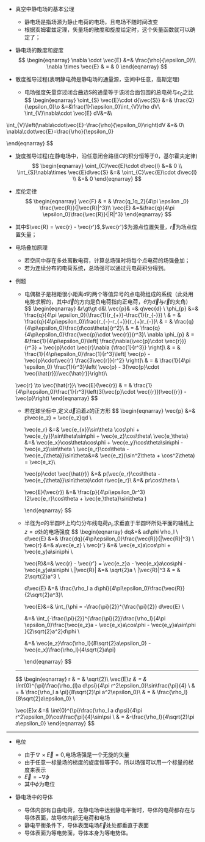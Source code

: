 + 真空中静电场的基本公理
  + 静电场是指场源为静止电荷的电场，且电场不随时间改变
  + 根据亥姆霍兹定理，矢量场的散度和旋度给定时，这个矢量函数就可以确定了；
  
+ 静电场的散度和旋度
$$
\begin{eqnarray}
\nabla \cdot \vec{E} &=& \frac{\rho}{\epsilon_0}\\
\nabla \times \vec{E} & = & 0
\end{eqnarray}
$$



+ 散度推导过程(表明静电荷是静电场的通量源，空间中任意，高斯定理)
  + 电场强度矢量穿过闭合曲边S的通量等于该闭合面包围的总电荷与$\epsilon_0$之比
$$
\begin{eqnarray}
\oint_{S} \vec{E}\cdot d{\vec{S}} &=& \frac{Q}{\epsilon_0}\\o
&=&\frac{1}{\epsilon_0}\int_{V}\rho dV\\ 
\int_{V}\nabla\cdot \vec{E} dV&=&\\

\int_{V}\left(\nabla\cdot\vec{E}-\frac{\rho}{\epsilon_0}\right)dV &=& 0\\
\nabla\cdot\vec{E}=\frac{\rho}{\epsilon_0}

\end{eqnarray}
$$

+ 旋度推导过程(在静电场中，沿任意闭合路径$C$的积分恒等于0，基尔霍夫定律)
$$
\begin{eqnarray}
\oint_{C}\vec{E}\cdot d\vec{l} &=& 0  \\
\int_{S}\nabla\times \vec{E}d\vec{S} &=& \oint_{C}\vec{E}\cdot d\vec{l} \\
&=& 0
\end{eqnarray}
$$



+ 库伦定律
$$
\begin{eqnarray}
\vec{F} & = & \frac{q_1q_2}{4\pi \epsilon _0} \frac{\vec{R}}{|\vec{R}|^3}\\
\vec{E} &=&\frac{q}{4\pi \epsilon_0}\frac{\vec{R}}{|R|^3}
\end{eqnarray}
$$
+ 其中$\vec{R} = \vec{r} - \vec{r'}$,$\vec{r'}$为源点位置矢量，$\vec{r}$为场点位置矢量；

+ 电场叠加原理
  + 若空间中存在多处离散电荷，计算总场强时将每个点电荷的场强叠加；
  + 若为连续分布的电荷系统，总场强可以通过元电荷积分得到。


+ 例题
  + 电偶极子是相距很小距离$d$的两个等值异号的点电荷组成的系统（此处用电势求解的，其中$\vec{d}$的方向是负电荷指向正电荷，$\theta$为$\vec{d}$与$\vec{r}$的夹角）
  $$
  \begin{eqnarray}
  &r\gt\gt d&\\
  \vec{p}& =& q\vec{d} \\
  \phi_{p} &=& \frac{q}{4\pi \epsilon_0}(\frac{1}{r_{+}}-\frac{1}{r_{-}}) \\
  & = & \frac{q}{4\pi\epsilon_0}\frac{r_{-}-r_{+}}{r_{+}r_{-}}\\
  & = & \frac{q}{4\pi\epsilon_0}\frac{d\cos\theta}{r^2}\\
  & = & \frac{q}{4\pi\epsilon_0}\frac{\vec{p}\cdot \vec{r}}{r^3}\\
  \nabla \phi_{p} & = &\frac{1}{4\pi\epsilon_0}\left[  \frac{\nabla(\vec{p}\cdot \vec{r})}{r^3} + \vec{p}\cdot \vec{r}\nabla {\frac{1}{r^3}}  \right]\\
  & = & \frac{1}{4\pi\epsilon_0}\frac{1}{r^3}\left[  \vec{p} - \vec{p}\cdot\vec{r} \frac{3\vec{r}}{r^2} \right]\\
  & = & \frac{1}{4\pi \epsilon_0} \frac{1}{r^3}\left( \vec{p} - 3(\vec{p}\cdot \vec{\hat{r}})\vec{\hat{r}}\right)\\
  
  \vec{r} \to \vec{\hat{r}}\\
  \vec{E}(\vec{r}) & = & \frac{1}{4\pi\epsilon_0}\frac{1}{r^3}\left(3(\vec{p}\cdot \vec{{r}})\vec{{r}} - \vec{p}\right) 
  \end{eqnarray}
  $$

  + 若在球坐标中,定义$\vec{d}$沿着$z$的正方形
    $$
    \begin{eqnarray}
    \vec{p} &=& p\vec{e_z}  = \vec{e_z}qd \\
    
    \vec{e_r} &=& \vec{e_{x}}\sin\theta \cos\phi + \vec{e_{y}}\sin\theta\sin\phi  + \vec{e_z}\cos\theta\\
    \vec{e_\theta} &=& \vec{e_x}\cos\theta\cos\phi + \vec{e_y}\cos\theta\sin\phi - \vec{e_z}\sin\theta \\
    \vec{e_r}\cos\theta - \vec{e_{\theta}}\sin\theta&=&  \vec{e_z}(\sin^2\theta + \cos^2\theta) = \vec{e_z}\\
    
    \vec{p}\cdot \vec{\hat{r}} &=&  p(\vec{e_r}\cos\theta - \vec{e_{\theta}}\sin\theta)\cdot r\vec{e_r}\\
    &=& pr\cos\theta \\
    
    
    \vec{E}(\vec{r}) &=& \frac{p}{4\pi\epsilon_0r^3}(2\vec{e_r}\cos\theta + \vec{e_\theta}\sin\theta )
    
    
    \end{eqnarray}
    $$
    

    

    

  + 半径为$a$的半圆环上均匀分布线电荷$\rho_l$,求垂直于半圆环所处平面的轴线上$z=a$处的电场强度
    $$
    \begin{eqnarray}
    dq&=& ad\phi \rho_l \\
    d\vec{E} &=& \frac{dq}{4\pi\epsilon_0}\frac{\vec{R}}{|\vec{R}|^3} \\
    \vec{r} &=& a\vec{e_z} \\
    \vec{r'} &=&  \vec{e_x}a\cos\phi + \vec{e_y}a\sin\phi \\
    
    \vec{R}&=& \vec{r} - \vec{r'} = \vec{e_z}a - \vec{e_x}a\cos\phi - \vec{e_y}a\sin\phi  \\
    |\vec{R}| &=& \sqrt{2}a \\
    |\vec{R}|^3 & = & 2\sqrt{2}a^3 \\
    
    d\vec{E} &=& \frac{\rho_l a d\phi}{4\pi\epsilon_0}\frac{\vec{R}}{2\sqrt{2}a^3}\\
    
    \vec{E}&=& \int_{\phi = -\frac{\pi}{2}}^{\frac{\pi}{2}} d\vec{E} \\
    
    &=& \int_{-\frac{\pi}{2}}^{\frac{\pi}{2}}\frac{\rho_l}{4\pi \epsilon_0}\frac{\vec{e_z}a - \vec{e_x}a\cos\phi - \vec{e_y}a\sin\phi }{2\sqrt{2}a^2}d\phi \\
    
    &=& \vec{e_z}\frac{\rho_l}{8\sqrt{2}a\epsilon_0} - \vec{e_x}\frac{\rho_l}{4\sqrt{2}a\pi}
    
    
    
    \end{eqnarray}
    $$
    

  

  ***

  $$
  \begin{eqnarray}
  r & = & \sqrt{2}\\
  \vec{E}_z & = & \int_{0}^{\pi}\frac{\rho_{l}a d\psi}{4\pi r^2\epsilon_0}\sin\frac{\pi}{4} \\
  & = & \frac{\rho_l a \pi}{8\sqrt{2}\pi a^2\epsilon_0}\\
  & = & \frac{\rho_l}{8\sqrt{2}a\epsilon_0} \\
  
  \vec{E}_x &=& \int_{0}^{\pi}\frac{\rho_l a d\psi}{4\pi r^2\epsilon_0}\cos\frac{\pi}{4}\sin\psi  \\
  & = &-\frac{\rho_l}{4\sqrt{2}\pi a\epsilon_0}
  \end{eqnarray}
  $$

***


+ 电位
  + 由于$\nabla \times \vec{E} = 0$,电场场强是一个无旋的矢量
  + 由于任意一标量场的梯度的旋度恒等于0，所以场强可以用一个标量的梯度来表示
  + $\vec{E} = -\nabla \phi$
  + 其中$\phi$为电位


+ 静电场中的导体
  + 导体内部有自由电荷，在静电场中达到静电平衡时，导体的电荷都存在与导体表面，故导体内部无电荷和电场
  + 静电平衡条件下，导体表面电场$\vec{E}$处处都垂直于表面
  + 导体表面为等电势面，导体本身为等电势体。

